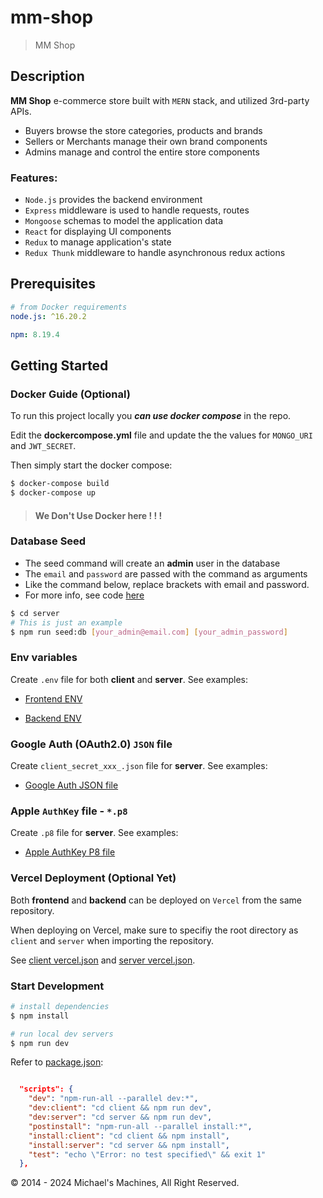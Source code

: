 # mm-shop

> MM Shop

## Description

**MM Shop** e-commerce store built with `MERN` stack, and utilized 3rd-party APIs.

- Buyers browse the store categories, products and brands
- Sellers or Merchants manage their own brand components
- Admins manage and control the entire store components

### Features:

- `Node.js` provides the backend environment
- `Express` middleware is used to handle requests, routes
- `Mongoose` schemas to model the application data
- `React` for displaying UI components
- `Redux` to manage application's state
- `Redux Thunk` middleware to handle asynchronous redux actions

## Prerequisites

```yaml
# from Docker requirements
node.js: ^16.20.2

npm: 8.19.4
```

## Getting Started

### Docker Guide (Optional)

To run this project locally you **_can use docker compose_** in the repo.

Edit the **dockercompose.yml** file and update the the values for `MONGO_URI` and `JWT_SECRET`.

Then simply start the docker compose:

```bash
$ docker-compose build
$ docker-compose up
```

> #### We Don't Use Docker here ! ! !

### Database Seed

- The seed command will create an **admin** user in the database
- The `email` and `password` are passed with the command as arguments
- Like the command below, replace brackets with email and password.
- For more info, see code [here](server/utils/seed.js)

```bash
$ cd server
# This is just an example
$ npm run seed:db [your_admin@email.com] [your_admin_password]
```

### Env variables

Create `.env` file for both **client** and **server**. See examples:

- [Frontend ENV](client/.env.example)

- [Backend ENV](server/.env.example)

### Google Auth (OAuth2.0) `JSON` file

Create `client_secret_xxx_.json` file for **server**. See examples:

- [Google Auth JSON file](server/client_secret.apps.googleusercontent.com.json.example)

### Apple `AuthKey` file - `*.p8`

Create `.p8` file for **server**. See examples:

- [Apple AuthKey P8 file](server/AuthKey_8MWT8952R5.p8.example)

### Vercel Deployment (Optional Yet)

Both **frontend** and **backend** can be deployed on `Vercel` from the same repository.

When deploying on Vercel, make sure to specifiy the root directory as `client` and `server` when importing the repository.

See [client vercel.json](client/vercel.json) and [server vercel.json](server/vercel.json).

### Start Development

```bash
# install dependencies
$ npm install

# run local dev servers
$ npm run dev
```

Refer to [package.json](package.json):

```json

  "scripts": {
    "dev": "npm-run-all --parallel dev:*",
    "dev:client": "cd client && npm run dev",
    "dev:server": "cd server && npm run dev",
    "postinstall": "npm-run-all --parallel install:*",
    "install:client": "cd client && npm install",
    "install:server": "cd server && npm install",
    "test": "echo \"Error: no test specified\" && exit 1"
  },

```

&copy; 2014 - 2024 Michael's Machines, All Right Reserved.
